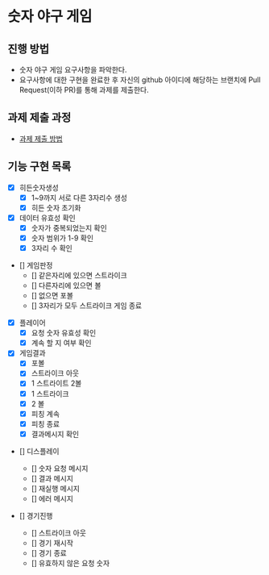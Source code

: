 # 숫자 야구 게임
## 진행 방법
* 숫자 야구 게임 요구사항을 파악한다.
* 요구사항에 대한 구현을 완료한 후 자신의 github 아이디에 해당하는 브랜치에 Pull Request(이하 PR)를 통해 과제를 제출한다.

## 과제 제출 과정
* [과제 제출 방법](https://github.com/next-step/nextstep-docs/tree/master/precourse)

## 기능 구현 목록
- [X] 히든숫자생성
    - [X] 1~9까지 서로 다른 3자리수 생성
    - [X] 히든 숫자 초기화

- [X] 데이터 유효성 확인
    - [X] 숫자가 중복되었는지 확인
    - [X] 숫자 범위가 1-9 확인
    - [X] 3자리 수 확인

- [] 게임판정
	- [] 같은자리에 있으면 스트라이크
	- [] 다른자리에 있으면 볼
	- [] 없으면 포볼
	- [] 3자리가 모두 스트라이크 게임 종료
	
- [X] 플레이어 
    - [X] 요청 숫자 유효성 확인
    - [X] 계속 할 지 여부 확인

- [X] 게임결과
    - [X] 포볼
    - [X] 스트라이크 아웃
    - [X] 1 스트라이트 2볼
    - [X] 1 스트라이크
    - [X] 2 볼
    - [X] 피칭 계속
    - [X] 피칭 종료
    - [X] 결과메시지 확인
    
- [] 디스플레이
    - [] 숫자 요청 메시지
    - [] 결과 메시지
    - [] 재실행 메시지
    - [] 에러 메시지

- [] 경기진행
    - [] 스트라이크 아웃
    - [] 경기 재시작
    - [] 경기 종료
    - [] 유효하지 않은 요청 숫자
